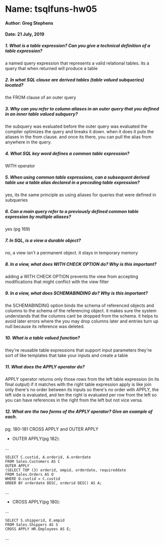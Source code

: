 # Name: tsqlfuns-hw05

#### Author: Greg Stephens

#### Date: 21 July, 2019

##### 1. What is a table expression? Can you give a technical definition of a table expression?
a named query expression that represents a valid relational tables.
its a query that when returned will produce a table
##### 2. In what SQL clause are derived tables (table valued subqueries) located?
the FROM clause of an outer query
##### 3. Why can you refer to column aliases in an outer query that you defined in an inner table valued subquery?
the subquery was evaluated before the outer query was evaluated
the compiler optimizes the query and breaks it down. when it does
it puts the aliases in the from clause. and once its there, you can pull
the alias from anywhere in the query.
##### 4. What SQL key word defines a common table expression?
WITH operator
##### 5. When using common table expressions, can a subsequent derived table use a table alias declared in a preceding table expression?
yes, its the same principle as using aliases for queries that were defined in subqueries
##### 6. Can a main query refer to a previously defined common table expression by multiple aliases?
yes (pg 169)
##### 7. In SQL, is a view a durable object?
no, a view isn't a permanent object. it stays in temporary memory
##### 8. In a view, what does WITH CHECK OPTION do? Why is this important?
adding a WITH CHECK OPTION prevents the view from accepting modifications
that might conflict with the view filter
##### 9. In a view, what does SCHEMABINDING do? Why is this important?
the SCHEMABINDING option binds the schema of referenced objects and
columns to the schema of the referencing object. it makes sure the system
understands that the columns cant be dropped from the schema.
it helps to avoid later errors where the you may drop columns later
and entries turn up null because its reference was deleted.
##### 10. What is a table valued function?
they're reusable table expressions that support input parameters
they're sort of like templates that take your inputs and create a table

##### 11. What does the APPLY operator do?
APPLY operator returns only those rows from the left table expression
(in its final output) if it matches with the right table expression
apply is like join only there's no order between its inputs so there's
no order
with APPLY, the left side is evaluated, and ten the right is evaluated
 per row from the left
so you can have references in the right from the left but not vice versa.

##### 12. What are the two forms of the APPLY operator? Give an example of each.
pg. 180-181 CROSS APPLY and OUTER APPLY

- OUTER APPLY(pg 182):

...

    SELECT C.custid, A.orderid, A.orderdate
    FROM Sales.Customers AS C
    OUTER APPLY
    (SELECT TOP (3) orderid, empid, orderdate, requireddate
    FROM Sales.Orders AS O
    WHERE O.custid = C.custid
    ORDER BY orderdate DESC, orderid DESC) AS A;

...

- CROSS APPLY(pg 180):

...

    SELECT S.shipperid, E.empid
    FROM Sales.Shippers AS S
    CROSS APPLY HR.Employees AS E;

...
